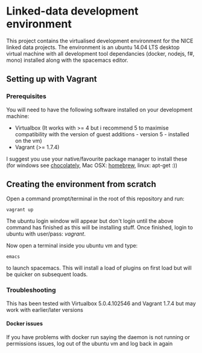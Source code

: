 # Linked-data development environment

This project contains the virtualised development environment for the NICE linked data projects.  The environment is an ubuntu 14.04 LTS desktop virtual machine with all development tool dependancies (docker, nodejs, f#, mono) installed along with the spacemacs editor.

## Setting up with Vagrant

### Prerequisites

You will need to have the following software installed on your development machine: 
* Virtualbox (It works with >= 4 but i recommend 5 to maximise compatibility with the version of guest additions - version 5 -  installed on the vm)
* Vagrant (>= 1.7.4)

I suggest you use your native/favourite package manager to install these (for windows see [chocolately](https://chocolatey.org/), Mac OSX: [homebrew](), linux: apt-get :))

## Creating the environment from scratch

Open a command prompt/terminal in the root of this repository and run:
```
vagrant up
```
The ubuntu login window will appear but don't login until the above command has finished as this will be installing stuff.  Once finished, login to ubuntu with user/pass: *vagrant*.

Now open a terminal inside you ubuntu vm and type: 
```
emacs
```
to launch spacemacs.  This will install a load of plugins on first load but will be quicker on subsequent loads.


### Troubleshooting

This has been tested with Virtualbox 5.0.4.102546 and Vagrant 1.7.4 but may work with earlier/later versions

#### Docker issues
If you have problems with docker run saying the daemon is not running or permissions issues, log out of the ubuntu vm and log back in again
